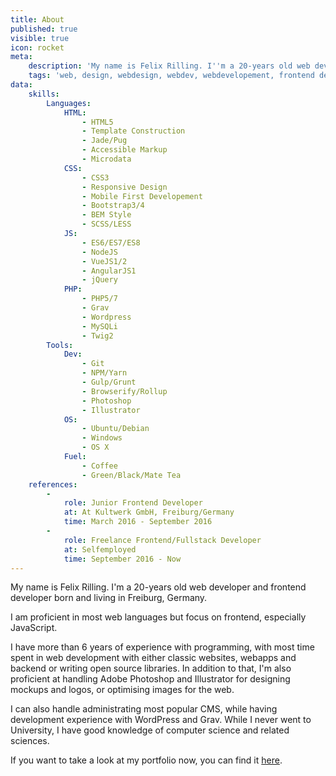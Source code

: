 ```yaml
---
title: About
published: true
visible: true
icon: rocket
meta:
    description: 'My name is Felix Rilling. I''m a 20-years old web developer and frontend developer born and living in Freiburg, Germany.'
    tags: 'web, design, webdesign, webdev, webdevelopement, frontend dev, frontend developer, felix, rilling, felix rilling'
data:
    skills:
        Languages:
            HTML:
                - HTML5
                - Template Construction
                - Jade/Pug
                - Accessible Markup
                - Microdata
            CSS:
                - CSS3
                - Responsive Design
                - Mobile First Developement
                - Bootstrap3/4
                - BEM Style
                - SCSS/LESS
            JS:
                - ES6/ES7/ES8
                - NodeJS
                - VueJS1/2
                - AngularJS1
                - jQuery
            PHP:
                - PHP5/7
                - Grav
                - Wordpress
                - MySQLi
                - Twig2
        Tools:
            Dev:
                - Git
                - NPM/Yarn
                - Gulp/Grunt
                - Browserify/Rollup
                - Photoshop
                - Illustrator
            OS:
                - Ubuntu/Debian
                - Windows
                - OS X
            Fuel:
                - Coffee
                - Green/Black/Mate Tea
    references:
        -  
            role: Junior Frontend Developer 
            at: At Kultwerk GmbH, Freiburg/Germany 
            time: March 2016 - September 2016
        -  
            role: Freelance Frontend/Fullstack Developer 
            at: Selfemployed
            time: September 2016 - Now
---
```


My name is Felix Rilling. I'm a 20-years old web developer and frontend developer born and living in Freiburg, Germany.

I am proficient in most web languages but focus on frontend, especially JavaScript.

I have more than 6 years of experience with programming, with most time spent in web development with either classic websites, webapps and backend or writing open source libraries. In addition to that, I'm also proficient at handling Adobe Photoshop and Illustrator for designing mockups and logos, or optimising images for the web.

I can also handle administrating most popular CMS, while having development experience with WordPress and Grav. While I never went to University, I have good knowledge of computer science and related sciences.

If you want to take a look at my portfolio now, you can find it [here](https://f-rilling.com/portfolio).